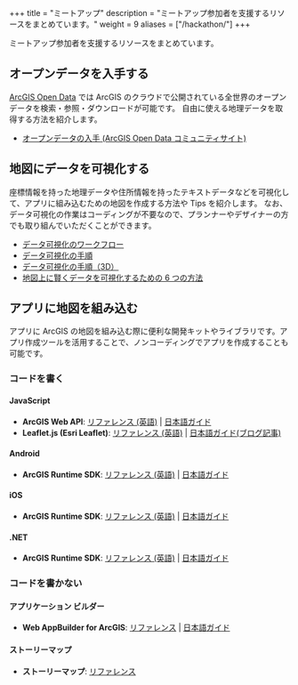 +++
title = "ミートアップ"
description = "ミートアップ参加者を支援するリソースをまとめています。"
weight = 9
aliases = ["/hackathon/"]
+++

ミートアップ参加者を支援するリソースをまとめています。

## オープンデータを入手する

<a href="https://opendata.arcgis.com/" target="_blank">ArcGIS Open Data</a> では ArcGIS のクラウドで公開されている全世界のオープンデータを検索・参照・ダウンロードが可能です。
自由に使える地理データを取得する方法を紹介します。

* [オープンデータの入手 (ArcGIS Open Data コミュニティサイト)](https://github.com/wakanasato/Hackathon-support/blob/master/GetOpenData/README.md)

## 地図にデータを可視化する

座標情報を持った地理データや住所情報を持ったテキストデータなどを可視化して、アプリに組み込むための地図を作成する方法や Tips を紹介します。
なお、データ可視化の作業はコーディングが不要なので、プランナーやデザイナーの方でも取り組んでいただくことができます。

* [データ可視化のワークフロー](../visualization/workflow-with-arcgis)
* [データ可視化の手順](../visualization/data-visualization-procedure)
* [データ可視化の手順（3D）](../visualization/data-visualization-procedure-3d)
* [地図上に賢くデータを可視化するための 6 つの方法](../visualization/6ways-to-improve-your-maps)

## アプリに地図を組み込む

アプリに ArcGIS の地図を組み込む際に便利な開発キットやライブラリです。アプリ作成ツールを活用することで、ノンコーディングでアプリを作成することも可能です。

### コードを書く

#### JavaScript
  * __ArcGIS Web API__: <a href="https://developers.arcgis.com/javascript/" target="_blank">リファレンス (英語)</a> | [日本語ガイド](../../guide/create-app/create-startup-app-js/)
  * __Leaflet.js (Esri Leaflet)__: <a href="https://esri.github.io/esri-leaflet/" target="_blank">リファレンス (英語)</a> | [日本語ガイド(ブログ記事)](https://geonet.esri.com/groups/devcom-jp/content?query=Esri+Leaflet+Tips)

#### Android
  * __ArcGIS Runtime SDK__: <a href="https://developers.arcgis.com/android/latest/" target="_blank">リファレンス (英語)</a> | [日本語ガイド](../../guide/create-app/create-startup-app-android/)

#### iOS
  * __ArcGIS Runtime SDK__: <a href="https://developers.arcgis.com/ios/latest/" target="_blank">リファレンス (英語)</a> | [日本語ガイド](../../guide/create-app/create-startup-app-ios/)

#### .NET
  * __ArcGIS Runtime SDK__: <a href="https://developers.arcgis.com/net/latest/" target="_blank">リファレンス (英語)</a> | [日本語ガイド](../../guide/create-app/create-startup-app-dotnet/)

### コードを書かない

#### アプリケーション ビルダー
  * __Web AppBuilder for ArcGIS__: <a href="https://doc.arcgis.com/ja/web-appbuilder/" target="_blank">リファレンス</a> | [日本語ガイド](../webappbuilder/create-startup-app-wab/)

#### ストーリーマップ
  * __ストーリーマップ__: <a href="https://storymaps.arcgis.com/" target="_blank">リファレンス</a>
